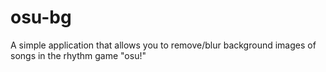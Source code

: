 # osu-bg
A simple application that allows you to remove/blur background images of songs in the rhythm game "osu!"
